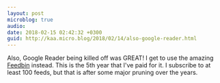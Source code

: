 ```yaml
---
layout: post
microblog: true
audio: 
date: 2018-02-15 02:42:32 +0300
guid: http://kaa.micro.blog/2018/02/14/also-google-reader.html
---
```

Also, Google Reader being killed off was GREAT! I get to use the amazing [Feedbin](http://feedbin.com) instead. This is the 5th year that I've paid for it. I subscribe to at least 100 feeds, but that is after some major pruning over the years.
